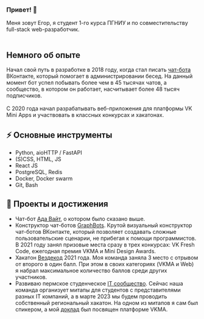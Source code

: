### Привет! 👋
Меня зовут Егор, я студент 1-го курса ПГНИУ и по совместительству full-stack web-разработчик.<br><br>

## Немного об опыте
Начал свой путь в разработке в 2018 году, когда стал писать [чат-бота](https:/vk.com/aurapy) ВКонтакте, который помогает в администрировании бесед. На данный момент бот успел побывать более чем в 45 тысячах чатов, а сообщество, в котором он работает, насчитывает более 48 тысяч подписчиков.<br><br>
C 2020 года начал разрабатывать веб-приложения для платформы VK Mini Apps и участвовать в классных конкурсах и хакатонах.

## ⚡ Основные инструменты
* Python, aioHTTP / FastAPI
* (S)CSS, HTML, JS
* React JS
* PostgreSQL, Redis
* Docker, Docker swarm
* Git, Bash

## 🔭 Проекты и достижения
* Чат-бот [Ада Вайт](https:/vk.com/aurapy), о котором было сказано выше. 
* Конструктор чат-ботов [GraphBots](https://graphbots_app). Крутой визуальный конструктор чат-ботов ВКонтакте, который позволяет создавать сложные пользовательские сценарии, не прибегая к помощи программистов. В 2021 году занял призовые места сразу в трех конкурсах: VK Fresh Code, ежегодная премия VKMA и Mini Design Awards.
* Хакатон [Вездекод](https://vk.cc/clLZvN) 2021 года. Моя команда заняла 3 место с отрывом от второго в один балл. При этом в своих категориях (VKMA и Web) я набрал максимальное количество баллов среди других участников.
* Развиваю пермское студенческое [IT сообщество](https://vk.com/student_it_community). Сейчас наша команда организует митапы для студентов с представителями разных IT компаний, а в марте 2023 мы будем проводить собственный региональный хакатон. На одном из митапов я сам был спикером, а мой [доклад](https://vk.cc/clLYUq) был посвящен платформе VKMA.



<!--
**Mkolba/Mkolba** is a ✨ _special_ ✨ repository because its `README.md` (this file) appears on your GitHub profile.

Here are some ideas to get you started:

- 🔭 I’m currently working on ...
- 🌱 I’m currently learning ...
- 👯 I’m looking to collaborate on ...
- 🤔 I’m looking for help with ...
- 💬 Ask me about ...
- 📫 How to reach me: ...
- 😄 Pronouns: ...
- ⚡ Fun fact: ...
-->
